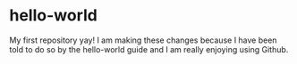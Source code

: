 # hello-world
My first repository yay!
I am making these changes because I have been told to do so by the hello-world guide and I am really enjoying using Github.
